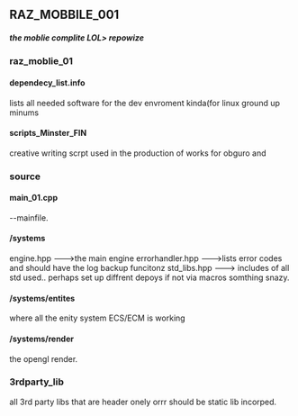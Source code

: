 ## RAZ_MOBBILE_001

##### the moblie complite LOL> repowize

### raz_moblie_01

#### dependecy_list.info
lists all needed software for the dev envroment kinda(for linux ground up minums

#### scripts_Minster_FIN
creative writing scrpt used in the production of works for obguro and 


### source 

#### main_01.cpp 
--mainfile.

#### /systems

engine.hpp
--->the main engine 
errorhandler.hpp
--->lists error codes and should have the log backup funcitonz
std_libs.hpp
---> includes of all std used.. perhaps set up diffrent depoys
if not via macros somthing snazy.

#### /systems/entites 
where all the enity system ECS/ECM  is working
#### /systems/render
the opengl render.


### 3rdparty_lib
all 3rd party libs that are header onely orrr should be static lib incorped.

